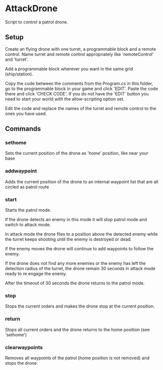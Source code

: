 ﻿# AttackDrone
Script to control a patrol drone.

## Setup
Create an flying drone with one turret, a programmable block and a remote control. Name turret and remote control appropriately like 'remoteControl' and 'turret'.

Add a programmable block wherever you want in the same grid (ship/station).

Copy the code between the comments from the Program.cs in this folder, go to the programmable block in your game and click 'EDIT'.
Paste the code there and click 'CHECK CODE'. If you do not have the 'EDIT' button you need to start your world with the allow-scripting option set.

Edit the code and replace the names of the turret and remote control to the ones you have used.

## Commands

### sethome
Sets the current position of the drone as 'home' position, like near your base

### addwaypoint
Adds the current position of the drone to an internal waypoint list that are all circled as patrol route

### start
Starts the patrol mode.

If the drone detects an enemy in this mode it will stop patrol mode and switch to attack mode.

In attack mode the drone flies to a position above the detected enemy while the turret keeps shooting until the enemy is destroyed or dead.

If the enemy moves the drone will continue to add waypoints to follow the enemy.

If the drone does not find any more enemies or the enemy has left the detection radius of the turret, the drone remain 30 seconds in attack mode ready to re engage the enemy.

After the timeout of 30 seconds the drone returns to the patrol mode.

### stop
Stops the current orders and makes the drone stop at the current position.

### return
Stops all current orders and the drone returns to the home position (see 'sethome')

### clearwaypoints
Removes all waypoints of the patrol (home position is not removed) and stops the drone.